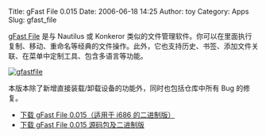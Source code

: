 Title: gFast File 0.015
Date: 2006-06-18 14:25
Author: toy
Category: Apps
Slug: gfast_file

[gFast File](http://gfastfile.sourceforge.net) 是与 Nautilus 或 Konkeror
类似的文件管理软件。你可以在里面执行复制、移动、重命名等经典的文件操作。此外，它也支持历史、书签、添加文件关联、在菜单中定制工具、包含多语言等功能。

[![gfastfile](http://static.flickr.com/70/169390457_ef940236de_m.jpg)](http://www.flickr.com/photos/xxd/169390457/ "Photo Sharing")

本版本除了新增直接装载/卸载设备的功能外，同时也包括仓库中所有 Bug
的修复。

- [下载 gFast File 0.015（适用于 i686
的二进制版）](http://prdownloads.sourceforge.net/gfastfile/gFastFile-0.015.tar.gz?download)  
- [下载 gFast File 0.015
源码包及二进制版](http://prdownloads.sourceforge.net/gfastfile/gFastFile-src-0.015.tar.gz?download)
